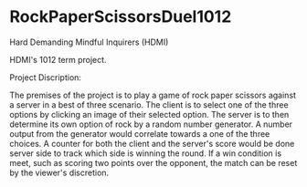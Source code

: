 # RockPaperScissorsDuel1012
Hard Demanding Mindful Inquirers (HDMI)


HDMI's 1012 term project.



Project Discription:

The premises of the project is to play a game of rock paper scissors against a server in a best of three scenario. The client is to select one of the three options by clicking an image of their selected option. The server is to then determine its own option of rock by a random number generator. A number output from the generator would correlate towards a one of the three choices. A counter for both the client and the server's score would be done server side to track which side is winning the round. If a win condition is meet, such as scoring two points over the opponent, the match can be reset by the viewer's discretion.



